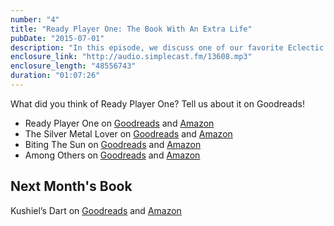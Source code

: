 ```yaml
---
number: "4"
title: "Ready Player One: The Book With An Extra Life"
pubDate: "2015-07-01"
description: "In this episode, we discuss one of our favorite Eclectic Readers books of all time: Ready Player One. We chat about dystopias, book blockbusters, and Hollywood’s problem with body positive casting."
enclosure_link: "http://audio.simplecast.fm/13608.mp3"
enclosure_length: "48556743"
duration: "01:07:26"
---
```

What did you think of Ready Player One?  Tell us about it on Goodreads!

- Ready Player One on [Goodreads](https://www.goodreads.com/book/show/9969571-ready-player-one) and [Amazon](http://www.amazon.com/gp/product/030788743X)
- The Silver Metal Lover on [Goodreads](https://www.goodreads.com/book/show/567708.The_Silver_Metal_Lover?from_search=true&search_version=service) and [Amazon](http://www.amazon.com/gp/product/0553581279)
- Biting The Sun on [Goodreads](https://www.goodreads.com/book/show/373009.Biting_the_Sun) and [Amazon](http://www.amazon.com/gp/product/0553581309)
- Among Others on [Goodreads](https://www.goodreads.com/book/show/8706185-among-others) and [Amazon](http://www.amazon.com/gp/product/076532153X)

## Next Month's Book

Kushiel’s Dart on [Goodreads](https://www.goodreads.com/book/show/153008.Kushiel_s_Dart) and [Amazon](http://www.amazon.com/gp/product/0330493744)
